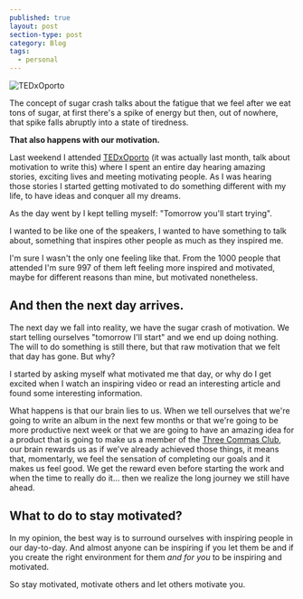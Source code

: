 ```yaml
---
published: true
layout: post
section-type: post
category: Blog
tags:
  - personal
---
```

![TEDxOporto](https://lh3.googleusercontent.com/1M3m5bJX_cKveN1QPHEWJ8pDwkJQGr18LpOGrBDLtYb6nsVgRHzxAL1-a_gC0zrpOtQf4LAYy1g8qGFMdIJLXK9JfcJEJ3ywaUoBiexUGAR_C9ta7000GgO2Sslw3ETWyQdFPFzm1exT41T34UBCFmCNfHsXRwPhiiqxOjauM3JRehLoPYCT240EFIuExl0pCo7hZHItjZ4ox_9_1gTSrUMaXdpDZvxS93OGbNawJ6TBgHpi6P_ui5b8eIguOUMokL8Z9lKKxYXyyKT0iszNzGlnNSxLMBxcUaAnGeKLQ4lZZNZKLZ-zR1nuhrEZ_vLmFrKU354XYlHlYAL0UTklF8qpfT_hR0IW6qOGwN82XE6aVXgx_NKHPFrxHR058FyVeGGtYVBR81trfG4AirTt5OW3S1ZeLFmNSAiVAPU8O_5bY_IPQXSJXTTajua2gRh8FAD2z2bENQ6OwwyenAnz4frnHvQsluUJJzsKflFK6TbdgY0U0I9pQF8z3_pRpYZ2yE2tSoiaBPwou8EFm7XA4esRBA_m_BDZOZvRZLxulbift46ttLv0p8hTXZfD-rnQGv2a_5aAl4myKzSOKZ2ptXKYv8Hsz1kp=w1177-h662-no)

The concept of sugar crash talks about the fatigue that we feel after we eat tons of sugar, at first there's a spike of energy but then, out of nowhere, that spike falls abruptly into a state of tiredness.

**That also happens with our motivation.**

Last weekend I attended [TEDxOporto](tedxoporto.com/2016/ "TEDxOporto Website") (it was actually last month, talk about motivation to write this) where I spent an entire day hearing amazing stories, exciting lives and meeting motivating people.
As I was hearing those stories I started getting motivated to do something different with my life, to have ideas and conquer all my dreams.

As the day went by I kept telling myself: "Tomorrow you'll start trying".

I wanted to be like one of the speakers, I wanted to have something to talk about, something that inspires other people as much as they inspired me.

I'm sure I wasn't the only one feeling like that. From the 1000 people that attended I'm sure 997 of them left feeling more inspired and motivated, maybe for different reasons than mine, but motivated nonetheless.

## And then the next day arrives.

The next day we fall into reality, we have the sugar crash of motivation. We start telling ourselves "tomorrow I'll start" and we end up doing nothing. The will to do something is still there, but that raw motivation that we felt that day has gone. But why?

I started by asking myself what motivated me that day, or why do I get excited when I watch an inspiring video or read an interesting article and found some interesting information.

What happens is that our brain lies to us. When we tell ourselves that we're going to write an album in the next few months or that we're going to be more productive next week or that we are going to have an amazing idea for a product that is going to make us a member of the [Three Commas Club](http://svdictionary.com/words/three-commas-club), our brain rewards us as if we've already achieved those things, it means that, momentarly, we feel the sensation of completing our goals and it makes us feel good. We get the reward even before starting the work and when the time to really do it... then we realize the long journey we still have ahead.

## What to do to stay motivated?

In my opinion, the best way is to surround ourselves with inspiring people in our day-to-day. And almost anyone can be inspiring if you let them be and if you create the right environment for them _and for you_ to be inspiring and motivated. 

So stay motivated, motivate others and let others motivate you.
